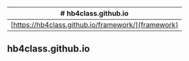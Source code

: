 | # hb4class.github.io |
|:---:|
| [https://hb4class.github.io/framework/](framework)  |
## hb4class.github.io
